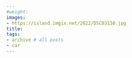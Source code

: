 ```yaml
---
#weight: 
images:
- https://island.imgix.net/2022/DSC03130.jpg
title: 
tags:
- archive # all posts
- car
---
```


